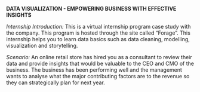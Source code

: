 **DATA VISUALIZATION - EMPOWERING BUSINESS WITH EFFECTIVE INSIGHTS**

_Internship Introduction:_
This is a virtual internship program case study with the company. This program is hosted through the site called “Forage”. 
This internship helps you to learn data basics such as data cleaning, modelling, visualization and storytelling.

_Scenario:_
An online retail store has hired you as a consultant to review their data and provide insights that would be valuable to the CEO and CMO of the business. The business has been performing well and the management wants to analyse what the major contributing factors are to the revenue so they can strategically plan for next year.


